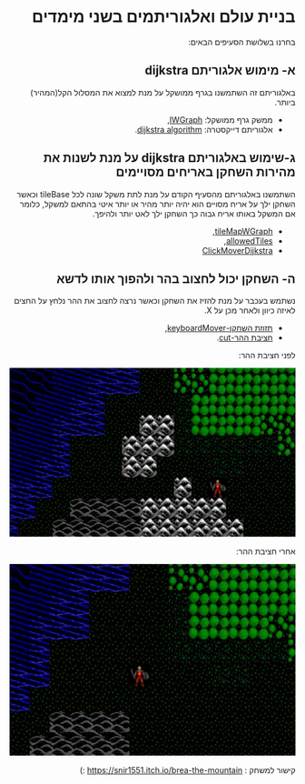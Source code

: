 <div lang="he" dir="rtl">

# בניית עולם ואלגוריתמים בשני מימדים      

בחרנו בשלושת הסעיפים הבאים:

## א- מימוש אלגוריתם dijkstra
באלגוריתם זה השתמשנו בגרף ממושקל על מנת למצוא את המסלול הקל(המהיר) ביותר.

* ממשק גרף ממושקל: [IWGraph](https://github.com/S-DevelopeGame/Ex4-Unity-Part1/blob/master/Assets/Scripts/New/Dijkstra/IWGraph.cs),
* אלגוריתם דייקסטרה: [dijkstra algorithm](https://github.com/S-DevelopeGame/Ex4-Unity-Part1/blob/master/Assets/Scripts/New/Dijkstra/Dijkstra.cs).

## ג-שימוש באלגוריתם dijkstra על מנת לשנות את מהירות השחקן באריחים מסויימים
השתמשנו באלגוריתם מהסעיף הקודם על מנת לתת משקל שונה לכל tileBase וכאשר השחקן ילך על אריח מסויים הוא יהיה יותר מהיר או יותר איטי בהתאם למשקל,
כלומר אם המשקל באותו אריח גבוה כך השחקן ילך לאט יותר ולהיפך.
* [tileMapWGraph](https://github.com/S-DevelopeGame/Ex4-Unity-Part1/blob/master/Assets/Scripts/New/Tile/TilemapWGraph.cs),
* [allowedTiles](https://github.com/S-DevelopeGame/Ex4-Unity-Part1/blob/master/Assets/Scripts/New/Tile/AllowedTilesW.cs),
* [ClickMoverDijkstra](https://github.com/S-DevelopeGame/Ex4-Unity-Part1/blob/master/Assets/Scripts/New/Player/ClickMoverDijkstra.cs)

## ה- השחקן יכול לחצוב בהר ולהפוך אותו לדשא
נשתמש בעכבר על מנת להזיז את השחקן וכאשר נרצה לחצוב את ההר נלחץ על החצים לאיזה כיוון ולאחר מכן על X.
* [תזוזת השחקן-keyboardMover](https://github.com/S-DevelopeGame/Ex4-Unity-Part1/blob/master/Assets/Scripts/New2/Player/KeyboardMover1.cs),
* [חציבת ההר-cut](https://github.com/S-DevelopeGame/Ex4-Unity-Part1/blob/master/Assets/Scripts/New2/Player/KeyboardMoverCut.cs).

לפני חציבת ההר:

![alt text](https://github.com/S-DevelopeGame/Ex4-Unity-Part1/blob/master/Assets/before.jpeg)

אחרי חציבת ההר:

![alt text](https://github.com/S-DevelopeGame/Ex4-Unity-Part1/blob/master/Assets/after.jpeg)

קישור למשחק : https://snir1551.itch.io/brea-the-mountain :)

</div>
